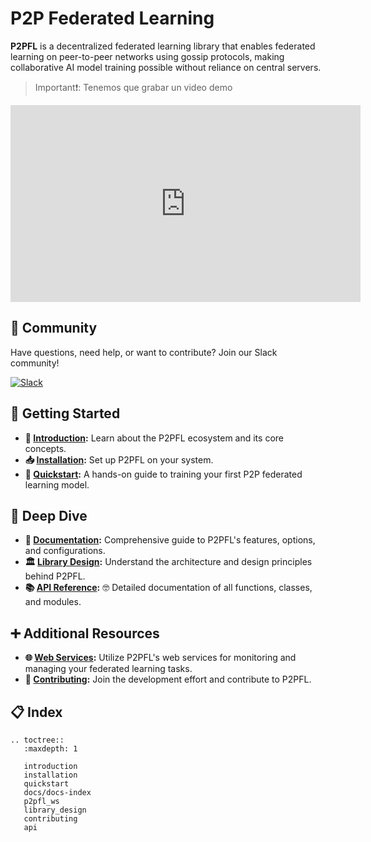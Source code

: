 # P2P Federated Learning

**P2PFL** is a decentralized federated learning library that enables federated learning on peer-to-peer networks using gossip protocols, making collaborative AI model training possible without reliance on central servers.

> Important❗️: Tenemos que grabar un video demo

<iframe width="560" height="315" src="https://www.youtube.com/embed/m_hR0WdEGZ0?si=JzbYjn_AsIBJn7js" title="YouTube video player" frameborder="0" allow="accelerometer; autoplay; clipboard-write; encrypted-media; gyroscope; picture-in-picture; web-share" referrerpolicy="strict-origin-when-cross-origin" allowfullscreen style="display: block; margin: 0 auto;"></iframe>

## 🤗 Community

Have questions, need help, or want to contribute? Join our Slack community!

[![Slack](https://img.shields.io/badge/Chat-Slack-4B0082)](https://join.slack.com/t/p2pfl/shared_invite/zt-2lbqvfeqt-FkutD1LCZ86yK5tP3Duztw)

## 🏁 Getting Started

- **📘 [Introduction](introduction.md):** Learn about the P2PFL ecosystem and its core concepts.
- **📥 [Installation](installation.md):** Set up P2PFL on your system.
- **🚀 [Quickstart](quickstart.md):** A hands-on guide to training your first P2P federated learning model.

## 🤿 Deep Dive

- **📝 [Documentation](docs/docs-index.md):** Comprehensive guide to P2PFL's features, options, and configurations.
- **🏛️ [Library Design](library_design.md):** Understand the architecture and design principles behind P2PFL.
- **📚 [API Reference](api):** 🤓 Detailed documentation of all functions, classes, and modules.

## ➕ Additional Resources

- **🌐 [Web Services](p2pfl_ws.md):** Utilize P2PFL's web services for monitoring and managing your federated learning tasks.
- **👫 [Contributing](contributing.md):** Join the development effort and contribute to P2PFL.

## 📋 Index

```{eval-rst}
.. toctree::
   :maxdepth: 1

   introduction
   installation
   quickstart
   docs/docs-index
   p2pfl_ws
   library_design
   contributing
   api
```

